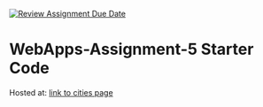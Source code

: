 [![Review Assignment Due Date](https://classroom.github.com/assets/deadline-readme-button-24ddc0f5d75046c5622901739e7c5dd533143b0c8e959d652212380cedb1ea36.svg)](https://classroom.github.com/a/7kKA03Up)
# WebApps-Assignment-5 Starter Code

Hosted at: [link to cities page](https://44-563-webapps-f23.github.io/44563-webapps-f23-assignment5-Srinadh1998-hub/cities.html)